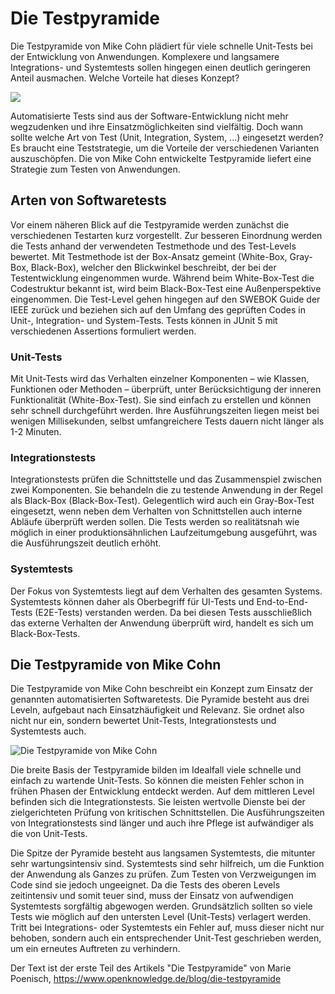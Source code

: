 # Die Testpyramide

Die Testpyramide von Mike Cohn plädiert für viele schnelle Unit-Tests bei der Entwicklung von Anwendungen. Komplexere und langsamere Integrations- und Systemtests sollen hingegen einen deutlich geringeren Anteil ausmachen. Welche Vorteile hat dieses Konzept?

![](./Titelfoto_Testpyramide.jpg)

Automatisierte Tests sind aus der Software-Entwicklung nicht mehr wegzudenken und ihre Einsatzmöglichkeiten sind vielfältig. Doch wann sollte welche Art von Test (Unit, Integration, System, ...) eingesetzt werden? Es braucht eine Teststrategie, um die Vorteile der verschiedenen Varianten auszuschöpfen. Die von Mike Cohn entwickelte Testpyramide liefert eine Strategie zum Testen von Anwendungen.
## Arten von Softwaretests 

Vor einem näheren Blick auf die Testpyramide werden zunächst die verschiedenen Testarten kurz vorgestellt. Zur besseren Einordnung werden die Tests anhand der verwendeten Testmethode und des Test-Levels bewertet. Mit Testmethode ist der Box-Ansatz gemeint (White-Box, Gray-Box, Black-Box), welcher den Blickwinkel beschreibt, der bei der Testentwicklung eingenommen wurde. Während beim White-Box-Test die Codestruktur bekannt ist, wird beim Black-Box-Test eine Außenperspektive eingenommen. Die Test-Level gehen hingegen auf den SWEBOK Guide der IEEE zurück und beziehen sich auf den Umfang des geprüften Codes in Unit-, Integration- und System-Tests.
Tests können in JUnit 5 mit verschiedenen Assertions formuliert werden. 

### Unit-Tests

Mit Unit-Tests wird das Verhalten einzelner Komponenten – wie Klassen, Funktionen oder Methoden – überprüft, unter Berücksichtigung der inneren Funktionalität (White-Box-Test). Sie sind einfach zu erstellen und können sehr schnell durchgeführt werden. Ihre Ausführungszeiten liegen meist bei wenigen Millisekunden, selbst umfangreichere Tests dauern nicht länger als 1-2 Minuten.

### Integrationstests

Integrationstests prüfen die Schnittstelle und das Zusammenspiel zwischen zwei Komponenten. Sie behandeln die zu testende Anwendung in der Regel als Black-Box (Black-Box-Test). Gelegentlich wird auch ein Gray-Box-Test eingesetzt, wenn neben dem Verhalten von Schnittstellen auch interne Abläufe überprüft werden sollen. Die Tests werden so realitätsnah wie möglich in einer produktionsähnlichen Laufzeitumgebung ausgeführt, was die Ausführungszeit deutlich erhöht.

### Systemtests

Der Fokus von Systemtests liegt auf dem Verhalten des gesamten Systems. Systemtests können daher als Oberbegriff für UI-Tests und End-to-End-Tests (E2E-Tests) verstanden werden. Da bei diesen Tests ausschließlich das externe Verhalten der Anwendung überprüft wird, handelt es sich um Black-Box-Tests.

## Die Testpyramide von Mike Cohn

Die Testpyramide von Mike Cohn beschreibt ein Konzept zum Einsatz der genannten automatisierten Softwaretests. Die Pyramide besteht aus drei Leveln, aufgebaut nach Einsatzhäufigkeit und Relevanz. Sie ordnet also nicht nur ein, sondern bewertet Unit-Tests, Integrationstests und Systemtests auch. 

![Die Testpyramide von Mike Cohn](./Die%20Testpyramide%20von%20Mike%20Cohn.jpg)

Die breite Basis der Testpyramide bilden im Idealfall viele schnelle und einfach zu wartende Unit-Tests. So können die meisten Fehler schon in frühen Phasen der Entwicklung entdeckt werden. Auf dem mittleren Level befinden sich die Integrationstests. Sie leisten wertvolle Dienste bei der zielgerichteten Prüfung von kritischen Schnittstellen. Die Ausführungszeiten von Integrationstests sind länger und auch ihre Pflege ist aufwändiger als die von Unit-Tests.

Die Spitze der Pyramide besteht aus langsamen Systemtests, die mitunter sehr wartungsintensiv sind. Systemtests sind sehr hilfreich, um die Funktion der Anwendung als Ganzes zu prüfen. Zum Testen von Verzweigungen im Code sind sie jedoch ungeeignet. Da die Tests des oberen Levels zeitintensiv und somit teuer sind, muss der Einsatz von aufwendigen Systemtests sorgfältig abgewogen werden. Grundsätzlich sollten so viele Tests wie möglich auf den untersten Level (Unit-Tests) verlagert werden. Tritt bei Integrations- oder Systemtests ein Fehler auf, muss dieser nicht nur behoben, sondern auch ein entsprechender Unit-Test geschrieben werden, um ein erneutes Auftreten zu verhindern.

Der Text ist der erste Teil des Artikels "Die Testpyramide" von Marie Poenisch, https://www.openknowledge.de/blog/die-testpyramide